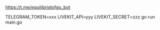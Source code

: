https://t.me/equilibristofgo_bot

TELEGRAM_TOKEN=xxx LIVEKIT_API=yyy LIVEKIT_SECRET=zzz go run main.go
